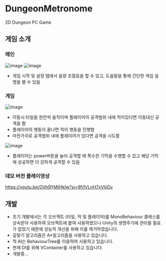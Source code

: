 # DungeonMetronome
2D Dungeon PC Game

## 게임 소개
### 메인
![image](https://github.com/user-attachments/assets/a6b96998-c33a-4040-9c2a-e417a9bf2fb6)
![image](https://github.com/user-attachments/assets/9bb6bbc8-9507-4eff-bd5d-d33f04e2b483)

- 게임 시작 및 설정 탭에서 음량 조절등을 할 수 있고, 도움말을 통해 간단한 게임 설명을 볼 수 있음

### 게임
![image](https://github.com/user-attachments/assets/10102550-d741-4303-87d4-e7bee783ba32)

- 이동시 타일을 한칸씩 움직이며 플레이어의 공격범위 내에 적이있다면 이동대신 공격을 함
- 플레이어의 행동이 끝나면 적이 행동을 진행함
- 마찬가지로 공격범위 내에 플레이어가 있다면 공격을 시도함

![image](https://github.com/user-attachments/assets/ac53c53e-6aa5-450b-b46c-88e5bec3927e)
- 플레이어는 power버튼을 눌러 공격할 때 특수한 기믹을 수행할 수 있고 해당 기믹에 성공하면 더 강하게 공격할 수 있음 

### 데모 버전 플레이영상
https://youtu.be/OVh9YMtHkIw?si=9fi1VLnH7xVIjiDv

## 개발
- 초기 개발에서는 각 오브젝트 (타일, 적 및 플레이어)를 MonoBehaviour 클래스를 상속받아 사용하여 오브젝트에 붙여 사용하였으나 Unity의 생명주기에 관리될 필요가 없었기 때문에 성능적 개선을 위해 이를 제거하였습니다.
- 길찾기 알고리즘은 A*알고리즘을 사용하고 있습니다.
- 적 AI는 BehaviourTree를 이용하여 사용하고 있습니다.
- 현재 DI를 위해 VContainer를 사용하고 있습니다.
- 개발중...
